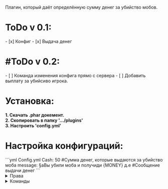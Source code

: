 Плагин, который даёт определённую сумму денег за убийство мобов.
<h1>ToDo v 0.1:</h1>
- [x] Конфиг
- [x] Выдача денег
<h1>#ToDo v 0.2: </h1>
- [ ] Команда изменения конфига прямо с сервера
- [ ] Добавить выплату за убийсиво игрока.</br>
<h1>Установка:</h1>
<b>1. Скачать .phar докемент.</br> 2. Скопировать в папку '.../plugins'</br>3. Настроить 'config.yml'</b></br> 
<h1>Настройка конфигураций:</h1>
```yml
Config.yml
Cash: 50 #Сумма денег, которые выдаются за убийство моба
message: §aВы убили моба и получиди {MONEY} д.е #Сообщение выдачи денег
```
<details>
 <summary>Права</summary>
 <p>Нет прав</p>
</details>
<details>
 <summary>Команды</summary>
 <p>Нет команд</p>
</details>

